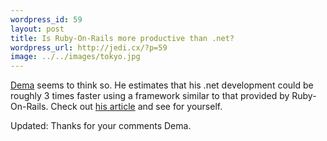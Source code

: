 ```yaml
--- 
wordpress_id: 59
layout: post
title: Is Ruby-On-Rails more productive than .net?
wordpress_url: http://jedi.cx/?p=59
image: ../../images/tokyo.jpg
---
```

<a href="dema.ruby.com.br">Dema</a> seems to think so. He estimates that his .net development could be  roughly 3 times faster using a framework similar to that provided by Ruby-On-Rails. Check out <a href=" http://dema.ruby.com.br/articles/2005/07/05/do-yourself-a-favor-get-a-good-framework">his article</a> and see for yourself.

Updated: Thanks for your comments Dema.
